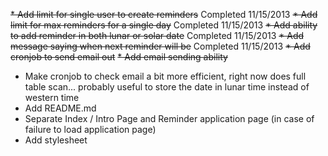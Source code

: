 ~~* Add limit for single user to create reminders~~ Completed 11/15/2013
~~* Add limit for max reminders for a single day~~ Completed 11/15/2013 
~~* Add ability to add reminder in both lunar or solar date~~ Completed 11/15/2013
~~* Add message saying when next reminder will be~~ Completed 11/15/2013
~~* Add cronjob to send email out~~
~~* Add email sending ability~~
* Make cronjob to check email a bit more efficient, right now does full table scan... probably useful to store the date in lunar time instead of western time
* Add README.md
* Separate Index / Intro Page and Reminder application page (in case of failure to load application page)
* Add stylesheet <low priority>
